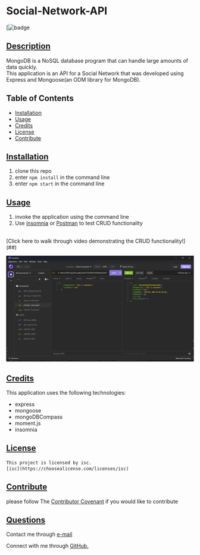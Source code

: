 
  # Social-Network-API
  [![badge](https://img.shields.io/badge/license-isc-blueviolet)
      
  ## [Description](table-of-conents)
   MongoDB is a NoSQL database program that can handle large amounts of data quickly. 
   <br>
  This application is an API for a Social Network that was developed using Express and Mongoose(an ODM library for MongoDB).
 
  
  ## Table of Contents 
  
  * [Installation](#installation)
  * [Usage](#usage)
  * [Credits](#credits)
  * [License](#license)
  * [Contribute](#contribute)
  
  
  ## [Installation](#table-of-contents)

  1. clone this repo 
  2. enter `npm install` in the command line 
  3. enter `npm start` in the command line
  
  ## [Usage](#table-of-contents)
1. invoke the application using the command line
2. Use [insomnia](https://insomnia.rest/) or [Postman](https://www.postman.com/) to test CRUD functionality
<br>
[Click here to walk through video demonstrating the CRUD functionality!](##)
  
  ![app being tested with insomnia ](assets/Screenshot_20230208_053423.png)
  ## [Credits](#table-of-contents)
  
  This application uses the following technologies:
  - express 
  - mongoose 
  - mongoDBCompass 
  - moment.js
  - insomnia 
  
  ## [License](#table-of-contents)
  
   
    This project is licensed by isc.
    [isc](https://choosealicense.com/licenses/isc)
  
      
  
  ## [Contribute](#table-of-contents)
  
  please follow The [Contributor Covenant](https://www.contributor-covenant.org/) if you would like to contribute
  


  ## [Questions](#table-of-contents)
  
  
Contact me through [e-mail](mailto:marquez.jay444@gmail.com)

Connect with me through [GitHub.](https://www.github.com/Jay-MM)
  